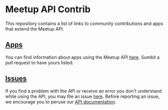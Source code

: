 # Meetup API Contrib

This repository contains a list of links to community contributions and apps that extend the Meetup API.

## [Apps][apps]

You can find information about apps using the Meetup API [here][apps]. Sumbit a pull request to have yours listed.

## [Issues][issues]

If you find a problem with the API or receive an error you don't understand while using the API, you may file an issue [here]([issues]). Before reporting an issue, we encourage you to peruse our [API documentation][docs].


[apps]: https://github.com/meetup/api/blob/master/apps.md#meetup-application-directory
[issues]: https://github.com/meetup/api/issues
[docs]: http://www.meetup.com/meetup_api/
